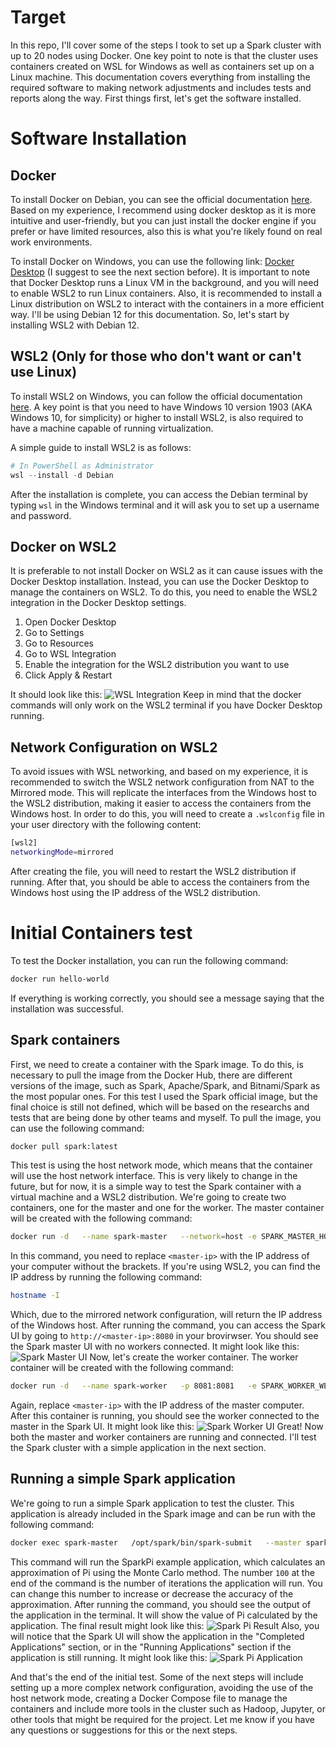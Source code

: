 # Target
In this repo, I'll cover some of the steps I took to set up a Spark cluster with up to 20 nodes using Docker. One key point to note is that the cluster uses containers created on WSL for Windows as well as containers set up on a Linux machine. This documentation covers everything from installing the required software to making network adjustments and includes tests and reports along the way.
First things first, let's get the software installed.
# Software Installation
## Docker
To install Docker on Debian, you can see the official documentation [here](https://docs.docker.com/engine/install/debian/). Based on my experience, I recommend using docker desktop as it is more intuitive and user-friendly, but you can just install the docker engine if you prefer or have limited resources, also this is what you're likely found on real work environments.

To install Docker on Windows, you can use the following link: [Docker Desktop](https://www.docker.com/products/docker-desktop) (I suggest to see the next section before). It is important to note that Docker Desktop runs a Linux VM in the background, and you will need to enable WSL2 to run Linux containers.
Also, it is recommended to install a Linux distribution on WSL2 to interact with the containers in a more efficient way. I'll be using Debian 12 for this documentation.
So, let's start by installing WSL2 with Debian 12.
## WSL2 (Only for those who don't want or can't use Linux)
To install WSL2 on Windows, you can follow the official documentation [here](https://docs.microsoft.com/en-us/windows/wsl/install).
A key point is that you need to have Windows 10 version 1903 (AKA Windows 10, for simplicity) or higher to install WSL2, is also required to have a machine capable of running virtualization.

A simple guide to install WSL2 is as follows:
```PowerShell
# In PowerShell as Administrator
wsl --install -d Debian
```
After the installation is complete, you can access the Debian terminal by typing `wsl` in the Windows terminal and it will ask you to set up a username and password.
## Docker on WSL2
It is preferable to not install Docker on WSL2 as it can cause issues with the Docker Desktop installation. Instead, you can use the Docker Desktop to manage the containers on WSL2.
To do this, you need to enable the WSL2 integration in the Docker Desktop settings.
1. Open Docker Desktop
2. Go to Settings
3. Go to Resources
4. Go to WSL Integration
5. Enable the integration for the WSL2 distribution you want to use
6. Click Apply & Restart

It should look like this:
![WSL Integration](assets/WSL_resource_config.png)
Keep in mind that the docker commands will only work on the WSL2 terminal if you have Docker Desktop running.

## Network Configuration on WSL2
To avoid issues with WSL networking, and based on my experience, it is recommended to switch the WSL2 network configuration from NAT to the Mirrored mode. This will replicate the interfaces from the Windows host to the WSL2 distribution, making it easier to access the containers from the Windows host.
In order to do this, you will need to create a `.wslconfig` file in your user directory with the following content:
```bash
[wsl2]
networkingMode=mirrored
```
After creating the file, you will need to restart the WSL2 distribution if running. After that, you should be able to access the containers from the Windows host using the IP address of the WSL2 distribution.

# Initial Containers test
To test the Docker installation, you can run the following command:
```bash
docker run hello-world
```
If everything is working correctly, you should see a message saying that the installation was successful.

## Spark containers
First, we need to create a container with the Spark image. To do this, is necessary to pull the image from the Docker Hub, there are different versions of the image, such as Spark, Apache/Spark, and Bitnami/Spark as the most popular ones. For this test I used the Spark official image, but the final choice is still not defined, which will be based on the researchs and tests that are being done by other teams and myself.
To pull the image, you can use the following command:
```bash
docker pull spark:latest
```
This test is using the host network mode, which means that the container will use the host network interface. This is very likely to change in the future, but for now, it is a simple way to test the Spark container with a virtual machine and a WSL2 distribution.
We're going to create two containers, one for the master and one for the worker. The master container will be created with the following command:
```bash
docker run -d   --name spark-master   --network=host -e SPARK_MASTER_HOST=<master-ip>   -e SPARK_MASTER_WEBUI_HOST=0.0.0.0   spark:latest   /opt/spark/bin/spark-class org.apache.spark.deploy.master.Master
```
In this command, you need to replace `<master-ip>` with the IP address of your computer without the brackets. If you're using WSL2, you can find the IP address by running the following command:
```bash
hostname -I
```
Which, due to the mirrored network configuration, will return the IP address of the Windows host.
After running the command, you can access the Spark UI by going to `http://<master-ip>:8080` in your brovirwser. You should see the Spark master UI with no workers connected.
It might look like this:
![Spark Master UI](assets/Spark-master-web-UI.png)
Now, let's create the worker container. The worker container will be created with the following command:
```bash
docker run -d   --name spark-worker   -p 8081:8081   -e SPARK_WORKER_WEBUI_HOST=0.0.0.0   -e SPARK_LOCAL_IP=0.0.0.0   spark:latest   /opt/spark/bin/spark-class org.apache.spark.deploy.worker.Worker spark://<master-ip>:7077
```
Again, replace `<master-ip>` with the IP address of the master computer. After this container is running, you should see the worker connected to the master in the Spark UI.
It might look like this:
![Spark Worker UI](assets/Spark-worker-connected.png)
Great! Now both the master and worker containers are running and connected. I'll test the Spark cluster with a simple application in the next section.

## Running a simple Spark application
We're going to run a simple Spark application to test the cluster. This application is already included in the Spark image and can be run with the following command:
```bash
docker exec spark-master   /opt/spark/bin/spark-submit   --master spark://<master-ip>:7077   --conf spark.driver.host=192.168.3.48   --class org.apache.spark.examples.SparkPi   /opt/spark/examples/jars/spark-examples_2.12-3.5.4.jar 100
```
This command will run the SparkPi example application, which calculates an approximation of Pi using the Monte Carlo method. The number `100` at the end of the command is the number of iterations the application will run. You can change this number to increase or decrease the accuracy of the approximation.
After running the command, you should see the output of the application in the terminal. It will show the value of Pi calculated by the application.
The final result might look like this:
![Spark Pi Result](assets/SparkPi-testrun.png)
Also, you will notice that the Spark UI will show the application in the "Completed Applications" section, or in the "Running Applications" section if the application is still running.
It might look like this:
![Spark Pi Application](assets/Completed-app-web-UI.png)

And that's the end of the initial test. Some of the next steps will include setting up a more complex network configuration, avoiding the use of the host network mode, creating a Docker Compose file to manage the containers and include more tools in the cluster such as Hadoop, Jupyter, or other tools that might be required for the project. Let me know if you have any questions or suggestions for this or the next steps.